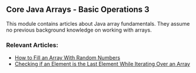 ## Core Java Arrays - Basic Operations 3

This module contains articles about Java array fundamentals. They assume no previous background knowledge on working with arrays.

### Relevant Articles: 
- [How to Fill an Array With Random Numbers](https://www.baeldung.com/java-array-random-numbers)
- [Checking if an Element is the Last Element While Iterating Over an Array](https://www.baeldung.com/java-array-last-element-test)
